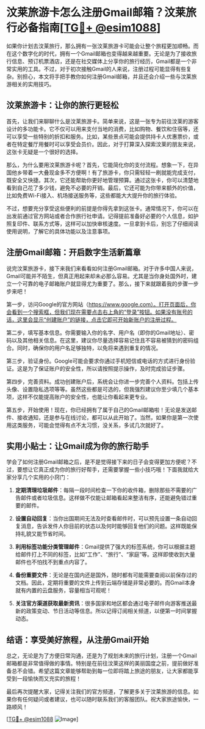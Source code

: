 # 汶莱旅游卡怎么注册Gmail邮箱？汶莱旅行必备指南[[TG💪+ @esim1088](https://t.me/s/esim1088)]

如果你计划去汶莱旅行，那么拥有一张汶莱旅游卡可能会让整个旅程更加顺畅。而在这个数字化的时代，拥有一个Gmail邮箱也变得越来越重要。无论是为了接收旅行信息、预订机票酒店，还是在社交媒体上分享你的旅行经历，Gmail都是一个非常实用的工具。不过，对于初次接触Gmail的人来说，注册过程可能显得有些复杂。别担心，本文将手把手教你如何注册Gmail邮箱，并且还会介绍一些与汶莱旅游相关的实用技巧。

## 汶莱旅游卡：让你的旅行更轻松

首先，让我们来聊聊什么是汶莱旅游卡。简单来说，这是一张专为前往汶莱的游客设计的多功能卡。它不仅可以用来支付当地的消费，比如购物、餐饮和住宿等，还可以享受一些特别的折扣和服务。比如，某些景点可能会提供持卡人优惠票价，或者在特定餐厅用餐时可以享受会员价。因此，对于打算深入探索汶莱的朋友来说，这张卡无疑是一个很好的选择。

那么，为什么要用汶莱旅游卡呢？首先，它能简化你的支付流程。想象一下，在异国他乡带着一大叠现金多不方便啊！有了旅游卡，你只需轻轻一刷就能完成支付，既安全又快捷。其次，它还能帮助你更好地管理预算。通过这张卡，你可以清楚地看到自己花了多少钱，避免不必要的开销。最后，它还可能为你带来额外的价值，比如免费Wi-Fi接入、机场接送服务等，这些都能大大提升你的旅行体验。

不过，想要充分享受这些便利的前提是你得先拿到这张卡。通常情况下，你可以在出发前通过官方网站或者合作旅行社申请。记得提前准备好必要的个人信息，如护照复印件、联系方式等，这样可以加快审核速度。一旦拿到卡后，别忘了仔细阅读使用说明，了解它的具体功能以及注意事项。

## 注册Gmail邮箱：开启数字生活新篇章

说完汶莱旅游卡，接下来我们来看看如何注册Gmail邮箱。对于许多中国人来说，Gmail可能并不陌生，但真正用起来却未必那么容易。尤其是当你身处国外时，建立一个可靠的电子邮箱账户就显得尤为重要了。那么，接下来就跟着我的步骤一步步来吧！

第一步，访问Google的官方网站（https://www.google.com）。打开页面后，你会看到一个搜索框，但我们现在需要点击右上角的“登录”按钮。如果没有账号的话，这里会显示“创建账户”的链接，点击它即可开始新账户的注册过程。

第二步，填写基本信息。你需要输入你的名字、用户名（即你的Gmail地址）、密码以及其他相关信息。在这里，建议你尽量选择容易记住且不容易被猜到的密码组合。同时，确保你的用户名足够独特，以免将来遇到重复的情况。

第三步，验证身份。Google可能会要求你通过手机短信或电话的方式进行身份验证。这是为了保证账户的安全性，所以请按照提示操作，及时完成验证步骤。

第四步，完善资料。成功创建账户后，系统会让你进一步完善个人资料。包括上传头像、设置隐私选项等等。虽然这些都是可选的，但我强烈建议你至少填几个基本项，这样不仅能提高账户的安全性，也能让你看起来更专业。

第五步，开始使用！现在，你已经拥有了属于自己的Gmail邮箱啦！无论是发送邮件、接收通知，还是参与在线讨论，都可以从此开始了。当然，如果你是第一次使用这类服务，可能会觉得有点不太习惯，没关系，多试几次就好了。

## 实用小贴士：让Gmail成为你的旅行助手

学会了如何注册Gmail邮箱之后，是不是觉得接下来的日子会变得更加方便呢？不过，要想让它真正成为你的旅行好帮手，还需要掌握一些小技巧哦！下面我就给大家分享几个实用的小窍门：

1. **定期清理垃圾邮件**：每隔一段时间检查一下你的收件箱，删除那些不需要的广告邮件或者垃圾信息。这样做不仅能让邮箱看起来整洁有序，还能避免错过重要的邮件。
   
2. **设置自动回复**：当你出国期间无法及时查看邮件时，可以预先设置一条自动回复消息，告诉发件人你目前的状态以及何时能够回复他们的问题。这样既能保持礼貌又能节省时间。
   
3. **利用标签功能分类管理邮件**：Gmail提供了强大的标签系统，你可以根据主题给邮件打上不同的标签，比如“工作”、“旅行”、“家庭”等。这样即使收到大量邮件也不怕找不到重点内容了。
   
4. **备份重要文件**：无论是在国内还是国外，随时都有可能需要查阅以前保存过的文档。因此，定期将重要的文件上传到云端存储是非常必要的。而Gmail本身就有内置的云盘服务，容量相当可观呢！

5. **关注官方渠道获取最新资讯**：很多国家和地区都会通过电子邮件向游客推送最新的政策变动、节日活动等信息。所以记得订阅相关频道，以便第一时间掌握动态。

## 结语：享受美好旅程，从注册Gmail开始

总之，无论是为了方便日常沟通，还是为了规划未来的旅行计划，注册一个Gmail邮箱都是非常值得做的事情。特别是在前往汶莱这样的美丽国度之前，提前做好准备总不会错。希望这篇文章能够帮助到每一位即将踏上旅途的朋友，让大家都能享受到一段愉快而又充实的旅程！

最后再次提醒大家，记得关注我们的官方频道，了解更多关于汶莱旅游的信息。如果你有任何疑问或者建议，也可以随时联系我们的客服团队。祝大家旅途愉快，一路顺风！

[[TG💪+ @esim1088](https://t.me/s/esim1088) ![Image](https://i.postimg.cc/4NQfJmqS/Snipaste-2025-05-13-00-14-12.png)]